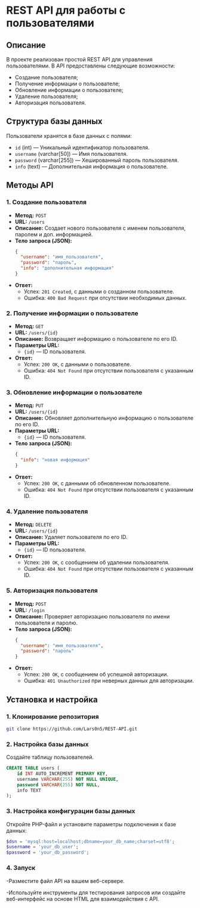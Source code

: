 # REST API для работы с пользователями

## Описание

В проекте реализован простой REST API для управления пользователями. В API предоставлены следующие возможности:

- Создание пользователя;
- Получение информации о пользователе;
- Обновление информации о пользователе;
- Удаление пользователя;
- Авторизация пользователя.

## Структура базы данных

Пользователи хранятся в базе данных с полями:

- `id` (int) — Уникальный идентификатор пользователя.
- `username` (varchar[50]) — Имя пользователя.
- `password` (varchar[255]) — Хешированный пароль пользователя.
- `info` (text) — Дополнительная информация о пользователе.

## Методы API

### 1. Создание пользователя

- **Метод:** `POST`
- **URL:** `/users`
- **Описание:** Создает нового пользователя с именем пользователя, паролем и доп. информацией.
- **Тело запроса (JSON):**
    ```json
    {
      "username": "имя_пользователя",
      "password": "пароль",
      "info": "дополнительная информация"
    }
    ```
- **Ответ:**
    - Успех: `201 Created`, с данными о созданном пользователе.
    - Ошибка: `400 Bad Request` при отсутствии необходимых данных.

### 2. Получение информации о пользователе

- **Метод:** `GET`
- **URL:** `/users/{id}`
- **Описание:** Возвращает информацию о пользователе по его ID.
- **Параметры URL:**
    - `{id}` — ID пользователя.
- **Ответ:**
    - Успех: `200 OK`, с данными о пользователе.
    - Ошибка: `404 Not Found` при отсутствии пользователя с указанным ID.

### 3. Обновление информации о пользователе

- **Метод:** `PUT`
- **URL:** `/users/{id}`
- **Описание:** Обновляет дополнительную информацию о пользователе по его ID.
- **Параметры URL:**
    - `{id}` — ID пользователя.
- **Тело запроса (JSON):**
    ```json
    {
      "info": "новая информация"
    }
    ```
- **Ответ:**
    - Успех: `200 OK`, с данными об обновленном пользователе.
    - Ошибка: `404 Not Found` при отсутствии пользователя с указанным ID.

### 4. Удаление пользователя

- **Метод:** `DELETE`
- **URL:** `/users/{id}`
- **Описание:** Удаляет пользователя по его ID.
- **Параметры URL:**
    - `{id}` — ID пользователя.
- **Ответ:**
    - Успех: `200 OK`, с сообщением об удалении пользователя.
    - Ошибка: `404 Not Found` при отсутствии пользователя с указанным ID.

### 5. Авторизация пользователя

- **Метод:** `POST`
- **URL:** `/login`
- **Описание:** Проверяет авторизацию пользователя по имени пользователя и паролю.
- **Тело запроса (JSON):**
    ```json
    {
      "username": "имя_пользователя",
      "password": "пароль"
    }
    ```
- **Ответ:**
    - Успех: `200 OK`, с сообщением об успешной авторизации.
    - Ошибка: `401 Unauthorized` при неверных данных для авторизации.

## Установка и настройка

### 1. Клонирование репозитория
```bash
git clone https://github.com/Lars0n5/REST-API.git
```

### 2. Настройка базы данных
Создайте таблицу пользователей.
```sql
CREATE TABLE users (
    id INT AUTO_INCREMENT PRIMARY KEY,
    username VARCHAR(255) NOT NULL UNIQUE,
    password VARCHAR(255) NOT NULL,
    info TEXT
);
```

### 3. Настройка конфигурации базы данных
Откройте PHP-файл и установите параметры подключения к базе данных:
```PHP
$dsn = 'mysql:host=localhost;dbname=your_db_name;charset=utf8';
$username = 'your_db_user';
$password = 'your_db_password';
```

### 4. Запуск
-Разместите файл API на вашем веб-сервере.

-Используйте инструменты для тестирования запросов или создайте веб-интерфейс на основе HTML для взаимодействия с API.
